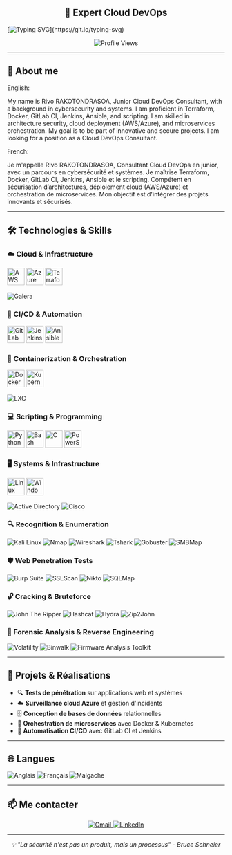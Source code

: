 <h2 align="center">🚀 Expert Cloud DevOps</h2>

[![Typing SVG](https://readme-typing-svg.demolab.com?font=Ubuntu&size=35&duration=2500&pause=1000&color=00FF66&center=true&multiline=true&width=1000&height=150&lines=Hello+World%2C+My+name+is+Rivo+!;%23OpenToWork;En+recherche+d'un+poste+en+tant+que+DevOps+junior.)](https://git.io/typing-svg)

<p align="center">
  <img src="https://komarev.com/ghpvc/?username=rivo-rakotondrasoa&color=00FF66&style=for-the-badge" alt="Profile Views" />
</p>

---

## 🎯 About me

English:

My name is Rivo RAKOTONDRASOA,
Junior Cloud DevOps Consultant, with a background in cybersecurity and systems.
I am proficient in Terraform, Docker, GitLab CI, Jenkins, Ansible, and scripting.
I am skilled in architecture security, cloud deployment (AWS/Azure), and microservices orchestration.
My goal is to be part of innovative and secure projects.
I am looking for a position as a Cloud DevOps Consultant.

French:

Je m'appelle Rivo RAKOTONDRASOA,
Consultant Cloud DevOps en junior, avec un parcours en cybersécurité et systèmes.
Je maîtrise Terraform, Docker, GitLab CI, Jenkins, Ansible et le scripting.
Compétent en sécurisation d’architectures, déploiement cloud (AWS/Azure) et orchestration
de microservices.
Mon objectif est d'intégrer des projets innovants et sécurisés.



---

## 🛠️ Technologies & Skills

### ☁️ Cloud & Infrastructure
<img src="https://skillicons.dev/icons?i=aws" alt="AWS" height="40"/>
<img src="https://skillicons.dev/icons?i=azure" alt="Azure" height="40"/>
<img src="https://skillicons.dev/icons?i=terraform" alt="Terraform" height="40"/>

![Galera](https://img.shields.io/badge/Galera-%23F7931E.svg?style=for-the-badge&logoColor=white)

### 🔄 CI/CD & Automation
<img src="https://skillicons.dev/icons?i=gitlab" alt="GitLab CI" height="40"/>
<img src="https://skillicons.dev/icons?i=jenkins" alt="Jenkins" height="40"/>
<img src="https://skillicons.dev/icons?i=ansible" alt="Ansible" height="40"/>

### 🐳 Containerization & Orchestration
<img src="https://skillicons.dev/icons?i=docker" alt="Docker" height="40"/>
<img src="https://skillicons.dev/icons?i=kubernetes" alt="Kubernetes" height="40"/>

![LXC](https://img.shields.io/badge/LXC-%23003f5c.svg?style=for-the-badge&logoColor=white)

### 💻 Scripting & Programming
<img src="https://skillicons.dev/icons?i=python" alt="Python" height="40"/>
<img src="https://skillicons.dev/icons?i=bash" alt="Bash" height="40"/>
<img src="https://skillicons.dev/icons?i=c" alt="C" height="40"/>
<img src="https://skillicons.dev/icons?i=powershell" alt="PowerShell" height="40"/>

### 🖥️ Systems & Infrastructure
<img src="https://skillicons.dev/icons?i=linux" alt="Linux" height="40"/>
<img src="https://skillicons.dev/icons?i=windows" alt="Windows Server" height="40"/>

![Active Directory](https://img.shields.io/badge/Active%20Directory-%230078D4.svg?style=for-the-badge&logoColor=white)
![Cisco](https://img.shields.io/badge/Cisco-%23049fd9.svg?style=for-the-badge&logoColor=white)

### 🔍 Recognition & Enumeration
![Kali Linux](https://img.shields.io/badge/Kali%20Linux-%23268BEE.svg?style=for-the-badge&logoColor=white)
![Nmap](https://img.shields.io/badge/Nmap-%23000000.svg?style=for-the-badge&logoColor=white)
![Wireshark](https://img.shields.io/badge/Wireshark-%231679A7.svg?style=for-the-badge&logoColor=white)
![Tshark](https://img.shields.io/badge/Tshark-%231679A7.svg?style=for-the-badge&logoColor=white)
![Gobuster](https://img.shields.io/badge/Gobuster-%23FF6B35.svg?style=for-the-badge&logoColor=white)
![SMBMap](https://img.shields.io/badge/SMBMap-%23FF5722.svg?style=for-the-badge&logoColor=white)

### 🛡️ Web Penetration Tests
![Burp Suite](https://img.shields.io/badge/Burp%20Suite-%23FF6633.svg?style=for-the-badge&logoColor=white)
![SSLScan](https://img.shields.io/badge/SSLScan-%23009639.svg?style=for-the-badge&logoColor=white)
![Nikto](https://img.shields.io/badge/Nikto-%23000000.svg?style=for-the-badge&logoColor=white)
![SQLMap](https://img.shields.io/badge/SQLMap-%23336791.svg?style=for-the-badge&logoColor=white)

### 🔓 Cracking & Bruteforce
![John The Ripper](https://img.shields.io/badge/John%20The%20Ripper-%23FF0000.svg?style=for-the-badge&logoColor=white)
![Hashcat](https://img.shields.io/badge/Hashcat-%23FFD700.svg?style=for-the-badge&logoColor=black)
![Hydra](https://img.shields.io/badge/Hydra-%2300CED1.svg?style=for-the-badge&logoColor=black)
![Zip2John](https://img.shields.io/badge/Zip2John-%23800080.svg?style=for-the-badge&logoColor=white)

### 🔬 Forensic Analysis & Reverse Engineering
![Volatility](https://img.shields.io/badge/Volatility-%23FF4500.svg?style=for-the-badge&logoColor=white)
![Binwalk](https://img.shields.io/badge/Binwalk-%238A2BE2.svg?style=for-the-badge&logoColor=white)
![Firmware Analysis Toolkit](https://img.shields.io/badge/Firmware%20Analysis%20Toolkit-%23228B22.svg?style=for-the-badge&logoColor=white)

---

## 🌟 Projets & Réalisations

- 🔍 **Tests de pénétration** sur applications web et systèmes
- ☁️ **Surveillance cloud Azure** et gestion d'incidents
- 🗄️ **Conception de bases de données** relationnelles
- 🐳 **Orchestration de microservices** avec Docker & Kubernetes
- 🔧 **Automatisation CI/CD** avec GitLab CI et Jenkins

---

## 🌐 Langues

![Anglais](https://img.shields.io/badge/Anglais-B2%20Professionnel-blue?style=for-the-badge)
![Français](https://img.shields.io/badge/Français-Langue%20maternelle-green?style=for-the-badge)
![Malgache](https://img.shields.io/badge/Malgache-Langue%20maternelle-green?style=for-the-badge)

---

## 📫 Me contacter

<p align="center">
  <a href="mailto:mamonjyrivo@gmail.com">
    <img src="https://img.shields.io/badge/Gmail-D14836?style=for-the-badge&logo=gmail&logoColor=white" alt="Gmail" />
  </a>
  <a href="https://linkedin.com/in/rivo-rakotondrasoa">
    <img src="https://img.shields.io/badge/linkedin-%230077B5.svg?style=for-the-badge&logo=linkedin&logoColor=white" alt="LinkedIn" />
  </a>
</p>

---

<p align="center">
  <i>💡 "La sécurité n'est pas un produit, mais un processus" - Bruce Schneier</i>
</p>
